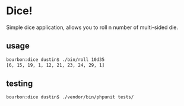 Dice!
=======
Simple dice application, allows you to roll n number of multi-sided die.

## usage
```bash
bourbon:dice dustin$ ./bin/roll 10d35
[6, 15, 19, 1, 12, 21, 23, 24, 29, 1]
```

## testing
```bash
bourbon:dice dustin$ ./vendor/bin/phpunit tests/
```
